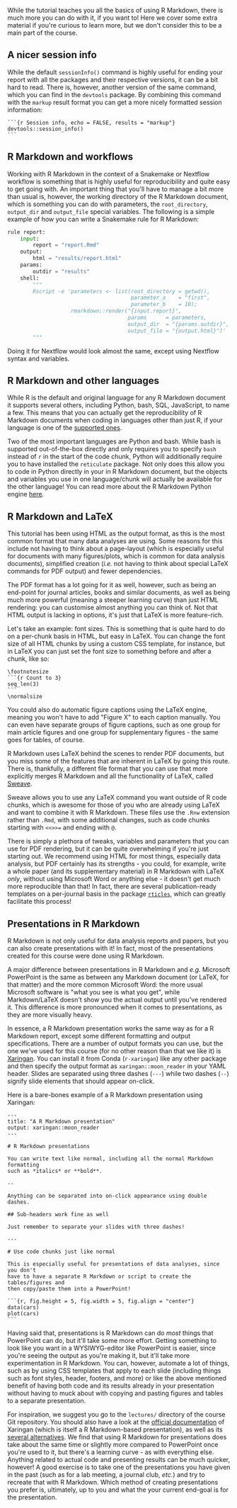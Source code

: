 While the tutorial teaches you all the basics of using R Markdown, there
is much more you can do with it, if you want to! Here we cover some extra
material if you're curious to learn more, but we don't consider this to be
a main part of the course.

## A nicer session info

While the default `sessionInfo()` command is highly useful for ending your
report with all the packages and their respective versions, it can be a bit hard
to read. There is, however, another version of the same command, which you can
find in the `devtools` package. By combining this command with the `markup`
result format you can get a more nicely formatted session information:

````
```{r Session info, echo = FALSE, results = "markup"}
devtools::session_info()
```
````

## R Markdown and workflows

Working with R Markdown in the context of a Snakemake or Nextflow workflow is something that
is highly useful for reproducibility and quite easy to get going with. An
important thing that you'll have to manage a bit more than usual is, however,
the working directory of the R Markdown document, which is something you can do
with parameters, the `root_directory`, `output_dir` and `output_file` special
variables. The following is a simple example of how you can write a Snakemake
rule for R Markdown:

```python
rule report:
    input:
        report = "report.Rmd"
    output:
        html = "results/report.html"
    params:
        outdir = "results"
    shell:
        """
        Rscript -e 'parameters <- list(root_directory = getwd(),
                                       parameter_a    = "first",
                                       parameter_b    = 10);
                    rmarkdown::render("{input.report}",
                                      params      = parameters,
                                      output_dir  = "{params.outdir}",
                                      output_file = "{output.html}")'
        """
```

Doing it for Nextflow would look almost the same, except using Nextflow syntax
and variables.

## R Markdown and other languages

While R is the default and original language for any R Markdown document it
supports several others, including Python, bash, SQL, JavaScript, to name a few.
This means that you can actually get the reproducibility of R Markdown documents
when coding in languages other than just R, if your language is one of the
[supported ones](https://bookdown.org/yihui/rmarkdown/language-engines.html).

Two of the most important languages are Python and bash. While bash is supported
out-of-the-box directly and only requires you to specify `bash` instead of `r` in
the start of the code chunk, Python will additionally require you to have
installed the `reticulate` package. Not only does this allow you to code in
Python directly in your in R Markdown document, but the objects and variables you use in one
language/chunk will actually be available for the other language! You can read
more about the R Markdown Python engine [here](https://rstudio.github.io/reticulate/articles/r_markdown.html).

## R Markdown and LaTeX

This tutorial has been using HTML as the output format, as this is the most
common format that many data analyses are using. Some reasons for this include
not having to think about a page-layout (which is especially useful for
documents with many figures/plots, which is common for data analysis documents),
simplified creation (*i.e.* not having to think about special LaTeX commands for
PDF output) and fewer dependencies.

The PDF format has a lot going for it as well, however, such as being an
end-point for journal articles, books and similar documents, as well as being
much more powerful (meaning a steeper learning curve) than just HTML rendering:
you can customise almost anything you can think of. Not that HTML output is
lacking in options, it's just that LaTeX is more feature-rich.

Let's take an example: font sizes. This is something that is quite hard to do on
a per-chunk basis in HTML, but easy in LaTeX. You can change the font size of
all HTML chunks by using a custom CSS template, for instance, but in LaTeX you
can just set the font size to something before and after a chunk, like so:

````
\footnotesize
```{r Count to 3}
seq_len(3)
```
\normalsize
````

You could also do automatic figure captions using the LaTeX engine, meaning you
won't have to add "Figure X" to each caption manually. You can even have
separate groups of figure captions, such as one group for main article figures
and one group for supplementary figures - the same goes for tables, of course.

R Markdown uses LaTeX behind the scenes to render PDF documents, but you miss
some of the features that are inherent in LaTeX by going this route. There is,
thankfully, a different file format that you can use that more explicitly merges
R Markdown and all the functionality of LaTeX, called [Sweave](https://rpubs.com/YaRrr/SweaveIntro).

Sweave allows you to use any LaTeX command you want outside of R code chunks,
which is awesome for those of you who are already using LaTeX and want to
combine it with R Markdown. These files use the `.Rnw` extension rather than
`.Rmd`, with some additional changes, such as code chunks starting with `<<>>=`
and ending with `@`.

There is simply a plethora of tweaks, variables and parameters that you can use
for PDF rendering, but it can be quite overwhelming if you're just starting
out. We recommend using HTML for most things, especially data analysis, but PDF
certainly has its strengths - you could, for example, write a whole paper (and
its supplementary material) in R Markdown with LaTeX *only*, without using
Microsoft Word or anything else - it doesn't get much more reproducible than
that! In fact, there are several publication-ready templates on a per-journal
basis in the package [`rticles`](https://github.com/rstudio/rticles), which can
greatly facilitate this process!

## Presentations in R Markdown

R Markdown is not only useful for data analysis reports and papers, but you can also
create presentations with it! In fact, most of the presentations created for
this course were done using R Markdown.

A major difference between presentations in R Markdown and *e.g.* Microsoft
PowerPoint is the same as between any Markdown document (or LaTeX, for that
matter) and the more common Microsoft Word: the more usual Microsoft software is
"what you see is what you get", while Markdown/LaTeX doesn't show you the actual
output until you've rendered it. This difference is more pronounced when it
comes to presentations, as they are more visually heavy.

In essence, a R Markdown presentation works the same way as for a R Markdown
report, except some different formatting and output specifications. There are
a number of output formats you can use, but the one we've used for this course
(for no other reason than that we like it) is [Xaringan](https://github.com/yihui/xaringan).
You can install it from Conda (`r-xaringan`) like any other package and then
specify the output format as `xaringan::moon_reader` in your YAML header.
Slides are separated using three dashes (`---`) while two dashes (`--`) signify
slide elements that should appear on-click.

Here is a bare-bones example of a R Markdown presentation using Xaringan:

````
---
title: "A R Markdown presentation"
output: xaringan::moon_reader
---

# R Markdown presentations

You can write text like normal, including all the normal Markdown formatting
such as *italics* or **bold**.

--

Anything can be separated into on-click appearance using double dashes.

## Sub-headers work fine as well

Just remember to separate your slides with three dashes!

---

# Use code chunks just like normal

This is especially useful for presentations of data analyses, since you don't
have to have a separate R Markdown or script to create the tables/figures and
then copy/paste them into a PowerPoint!

```{r, fig.height = 5, fig.width = 5, fig.align = "center"}
data(cars)
plot(cars)
```
````

Having said that, presentations is R Markdown can do *most* things that
PowerPoint can do, but it'll take some more effort. Getting something to look
like you want in a WYSIWYG-editor like PowerPoint is easier, since you're seeing
the output as you're making it, but it'll take more experimentation in
R Markdown. You can, however, automate a lot of things, such as by using CSS
templates that apply to each slide (including things such as font styles,
header, footers, and more) or like the above mentioned benefit of having both
code and its results already in your presentation without having to muck about
with copying and pasting figures and tables to a separate presentation.

For inspiration, we suggest you go to the `lectures/` directory of the course
Git repository. You should also have a look at the [official documentation](https://slides.yihui.org/xaringan/#1)
of Xaringan (which is itself a R Markdown-based presentation), as well as its
[several alternatives](https://rmarkdown.rstudio.com/lesson-11.html). We find
that using R Markdown for presentations does take about the same time or
slightly more compared to PowerPoint once you're used to it, but there's
a learning curve - as with everything else. Anything related to actual code and
presenting results can be much quicker, however! A good exercise is to take one
of the presentations you have given in the past (such as for a lab meeting, a
journal club, *etc.*) and try to recreate that with R Markdown. Which method of
creating presentations you prefer is, ultimately, up to you and what the your
current end-goal is for the presentation.
